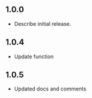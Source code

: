 ## 1.0.0

* Describe initial release.

## 1.0.4

* Update function

## 1.0.5

* Updated docs and comments
